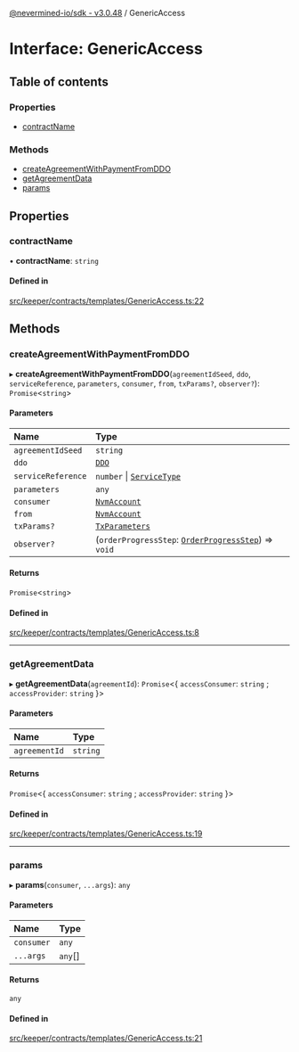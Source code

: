 [@nevermined-io/sdk - v3.0.48](../code-reference.md) / GenericAccess

# Interface: GenericAccess

## Table of contents

### Properties

- [contractName](GenericAccess.md#contractname)

### Methods

- [createAgreementWithPaymentFromDDO](GenericAccess.md#createagreementwithpaymentfromddo)
- [getAgreementData](GenericAccess.md#getagreementdata)
- [params](GenericAccess.md#params)

## Properties

### contractName

• **contractName**: `string`

#### Defined in

[src/keeper/contracts/templates/GenericAccess.ts:22](https://github.com/nevermined-io/sdk-js/blob/1ce5860917b7655d893b7f6c0b24536829a7b839/src/keeper/contracts/templates/GenericAccess.ts#L22)

## Methods

### createAgreementWithPaymentFromDDO

▸ **createAgreementWithPaymentFromDDO**(`agreementIdSeed`, `ddo`, `serviceReference`, `parameters`, `consumer`, `from`, `txParams?`, `observer?`): `Promise`\<`string`\>

#### Parameters

| Name               | Type                                                                                  |
| :----------------- | :------------------------------------------------------------------------------------ |
| `agreementIdSeed`  | `string`                                                                              |
| `ddo`              | [`DDO`](../classes/DDO.md)                                                            |
| `serviceReference` | `number` \| [`ServiceType`](../code-reference.md#servicetype)                         |
| `parameters`       | `any`                                                                                 |
| `consumer`         | [`NvmAccount`](../classes/NvmAccount.md)                                              |
| `from`             | [`NvmAccount`](../classes/NvmAccount.md)                                              |
| `txParams?`        | [`TxParameters`](TxParameters.md)                                                     |
| `observer?`        | (`orderProgressStep`: [`OrderProgressStep`](../enums/OrderProgressStep.md)) => `void` |

#### Returns

`Promise`\<`string`\>

#### Defined in

[src/keeper/contracts/templates/GenericAccess.ts:8](https://github.com/nevermined-io/sdk-js/blob/1ce5860917b7655d893b7f6c0b24536829a7b839/src/keeper/contracts/templates/GenericAccess.ts#L8)

---

### getAgreementData

▸ **getAgreementData**(`agreementId`): `Promise`\<\{ `accessConsumer`: `string` ; `accessProvider`: `string` }\>

#### Parameters

| Name          | Type     |
| :------------ | :------- |
| `agreementId` | `string` |

#### Returns

`Promise`\<\{ `accessConsumer`: `string` ; `accessProvider`: `string` }\>

#### Defined in

[src/keeper/contracts/templates/GenericAccess.ts:19](https://github.com/nevermined-io/sdk-js/blob/1ce5860917b7655d893b7f6c0b24536829a7b839/src/keeper/contracts/templates/GenericAccess.ts#L19)

---

### params

▸ **params**(`consumer`, `...args`): `any`

#### Parameters

| Name       | Type    |
| :--------- | :------ |
| `consumer` | `any`   |
| `...args`  | `any`[] |

#### Returns

`any`

#### Defined in

[src/keeper/contracts/templates/GenericAccess.ts:21](https://github.com/nevermined-io/sdk-js/blob/1ce5860917b7655d893b7f6c0b24536829a7b839/src/keeper/contracts/templates/GenericAccess.ts#L21)
